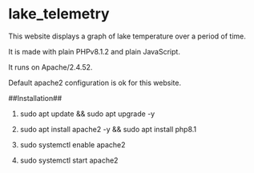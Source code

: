 # lake_telemetry
This website displays a graph of lake temperature over a period of time.

It is made with plain PHPv8.1.2 and plain JavaScript.

It runs on Apache/2.4.52.

Default apache2 configuration is ok for this website.

##Installation##

1. sudo apt update && sudo apt upgrade -y

2. sudo apt install apache2 -y && sudo apt install php8.1

3. sudo systemctl enable apache2

4. sudo systemctl start apache2
